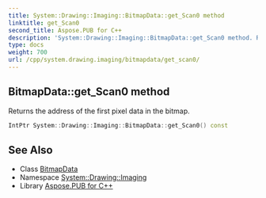 ```yaml
---
title: System::Drawing::Imaging::BitmapData::get_Scan0 method
linktitle: get_Scan0
second_title: Aspose.PUB for C++
description: 'System::Drawing::Imaging::BitmapData::get_Scan0 method. Returns the address of the first pixel data in the bitmap in C++.'
type: docs
weight: 700
url: /cpp/system.drawing.imaging/bitmapdata/get_scan0/
---
```

## BitmapData::get_Scan0 method


Returns the address of the first pixel data in the bitmap.

```cpp
IntPtr System::Drawing::Imaging::BitmapData::get_Scan0() const
```

## See Also

* Class [BitmapData](../)
* Namespace [System::Drawing::Imaging](../../)
* Library [Aspose.PUB for C++](../../../)
